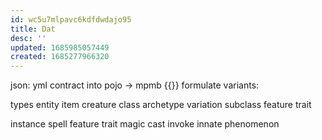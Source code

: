 ```yaml
---
id: wc5u7mlpavc6kdfdwdajo95
title: Dat
desc: ''
updated: 1685985057449
created: 1685277966320
---
```


json: yml
contract into pojo -> mpmb {{}}
formulate variants:

types
  entity
    item
    creature
  class
    archetype
      variation
    subclass
    feature
    trait

  instance
    spell
  feature
  trait
  magic
    cast
    invoke
    innate
    phenomenon